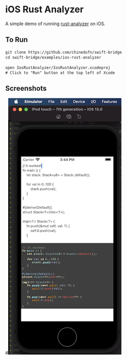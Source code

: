 # iOS Rust Analyzer

A simple demo of running [rust-analyzer](https://github.com/rust-analyzer/rust-analyzer) on iOS.

## To Run

```
git clone https://github.com/chinedufn/swift-bridge
cd swift-bridge/examples/ios-rust-analyzer

open IosRustAnalyzer/IosRustAnalyzer.xcodeproj
# Click to "Run" button at the top left of Xcode
```

## Screenshots

#![iPhone simulator rust-analyzer](../../book/src/tutorial/running-rust-analyzer-on-an-iphone/screenshots/simulator-rust-analyzer-app.png)
